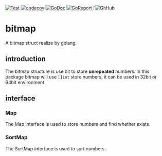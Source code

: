 [![Test](https://github.com/shootingfans/bitmap/actions/workflows/go.yml/badge.svg)](https://github.com/shootingfans/bitmap/actions/workflows/go.yml)
[![codecov](https://codecov.io/gh/shootingfans/bitmap/branch/main/graph/badge.svg?token=SYGDITZ3JT)](https://codecov.io/gh/shootingfans/bitmap)
[![GoDoc](https://godoc.org/github.com/shootingfans/bitmap?status.png)](https://godoc.org/github.com/shootingfans/bitmap)
[![GoReport](https://goreportcard.com/badge/github.com/shootingfans/bitmap)](https://goreportcard.com/report/github.com/shootingfans/bitmap)
[![GitHub](https://img.shields.io:/github/license/shootingfans/bitmap)

# bitmap

A bitmap struct realize by golang.

## introduction

The bitmap structure is use bit to store **unrepeated** numbers.
In this package bitmap will use `[]int` store numbers, it can be used in 32bit or 64bit environment.

## interface

### Map

The Map interface is used to store numbers and find whether exists.

### SortMap

The SortMap interface is used to sort numbers.
